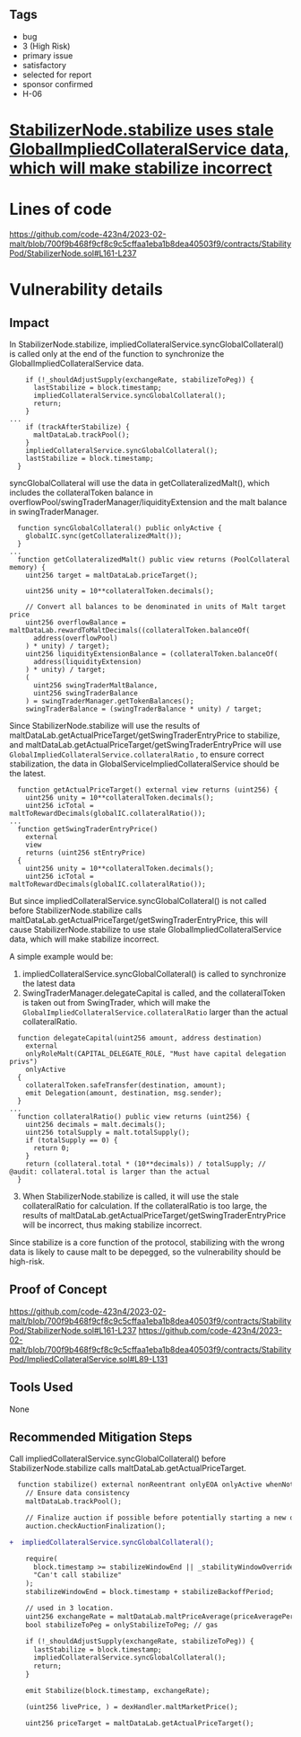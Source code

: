 ## Tags

- bug
- 3 (High Risk)
- primary issue
- satisfactory
- selected for report
- sponsor confirmed
- H-06

# [StabilizerNode.stabilize uses stale GlobalImpliedCollateralService data, which will make stabilize incorrect](https://github.com/code-423n4/2023-02-malt-findings/issues/9) 

# Lines of code

https://github.com/code-423n4/2023-02-malt/blob/700f9b468f9cf8c9c5cffaa1eba1b8dea40503f9/contracts/StabilityPod/StabilizerNode.sol#L161-L237


# Vulnerability details

## Impact
In StabilizerNode.stabilize, impliedCollateralService.syncGlobalCollateral() is called only at the end of the function to synchronize the GlobalImpliedCollateralService data.
```solidity
    if (!_shouldAdjustSupply(exchangeRate, stabilizeToPeg)) {
      lastStabilize = block.timestamp;
      impliedCollateralService.syncGlobalCollateral();
      return;
    }
...
    if (trackAfterStabilize) {
      maltDataLab.trackPool();
    }
    impliedCollateralService.syncGlobalCollateral();
    lastStabilize = block.timestamp;
  }
```
syncGlobalCollateral will use the data in getCollateralizedMalt(), which includes the collateralToken balance in overflowPool/swingTraderManager/liquidityExtension and the malt balance in swingTraderManager.
```solidity
  function syncGlobalCollateral() public onlyActive {
    globalIC.sync(getCollateralizedMalt());
  }
...
  function getCollateralizedMalt() public view returns (PoolCollateral memory) {
    uint256 target = maltDataLab.priceTarget();

    uint256 unity = 10**collateralToken.decimals();

    // Convert all balances to be denominated in units of Malt target price
    uint256 overflowBalance = maltDataLab.rewardToMaltDecimals((collateralToken.balanceOf(
      address(overflowPool)
    ) * unity) / target);
    uint256 liquidityExtensionBalance = (collateralToken.balanceOf(
      address(liquidityExtension)
    ) * unity) / target;
    (
      uint256 swingTraderMaltBalance,
      uint256 swingTraderBalance
    ) = swingTraderManager.getTokenBalances();
    swingTraderBalance = (swingTraderBalance * unity) / target;
```
Since StabilizerNode.stabilize will use the results of maltDataLab.getActualPriceTarget/getSwingTraderEntryPrice to stabilize, and maltDataLab.getActualPriceTarget/getSwingTraderEntryPrice will use `GlobalImpliedCollateralService.collateralRatio` , to ensure correct stabilization, the data in GlobalServiceImpliedCollateralService should be the latest.
```solidity
  function getActualPriceTarget() external view returns (uint256) {
    uint256 unity = 10**collateralToken.decimals();
    uint256 icTotal = maltToRewardDecimals(globalIC.collateralRatio());
...
  function getSwingTraderEntryPrice()
    external
    view
    returns (uint256 stEntryPrice)
  {
    uint256 unity = 10**collateralToken.decimals();
    uint256 icTotal = maltToRewardDecimals(globalIC.collateralRatio());
```
But since impliedCollateralService.syncGlobalCollateral() is not called before StabilizerNode.stabilize calls maltDataLab.getActualPriceTarget/getSwingTraderEntryPrice, this will cause StabilizerNode.stabilize to use stale GlobalImpliedCollateralService data, which will make stabilize incorrect.

A simple example would be:
1. impliedCollateralService.syncGlobalCollateral() is called to synchronize the latest data
2. SwingTraderManager.delegateCapital is called, and the collateralToken is taken out from SwingTrader, which will make the `GlobalImpliedCollateralService.collateralRatio` larger than the actual collateralRatio.
```solidity
  function delegateCapital(uint256 amount, address destination)
    external
    onlyRoleMalt(CAPITAL_DELEGATE_ROLE, "Must have capital delegation privs")
    onlyActive
  {
    collateralToken.safeTransfer(destination, amount);
    emit Delegation(amount, destination, msg.sender);
  }
...
  function collateralRatio() public view returns (uint256) {
    uint256 decimals = malt.decimals();
    uint256 totalSupply = malt.totalSupply();
    if (totalSupply == 0) {
      return 0;
    }
    return (collateral.total * (10**decimals)) / totalSupply; // @audit: collateral.total is larger than the actual
  }
```
3. When StabilizerNode.stabilize is called, it will use the stale collateralRatio for calculation. If the collateralRatio is too large, the results of maltDataLab.getActualPriceTarget/getSwingTraderEntryPrice will be incorrect, thus making stabilize incorrect.

Since stabilize is a core function of the protocol, stabilizing with the wrong data is likely to cause malt to be depegged, so the vulnerability should be high-risk.

## Proof of Concept
https://github.com/code-423n4/2023-02-malt/blob/700f9b468f9cf8c9c5cffaa1eba1b8dea40503f9/contracts/StabilityPod/StabilizerNode.sol#L161-L237
https://github.com/code-423n4/2023-02-malt/blob/700f9b468f9cf8c9c5cffaa1eba1b8dea40503f9/contracts/StabilityPod/ImpliedCollateralService.sol#L89-L131
## Tools Used
None
## Recommended Mitigation Steps
Call impliedCollateralService.syncGlobalCollateral() before StabilizerNode.stabilize calls maltDataLab.getActualPriceTarget.

```diff
  function stabilize() external nonReentrant onlyEOA onlyActive whenNotPaused {
    // Ensure data consistency
    maltDataLab.trackPool();

    // Finalize auction if possible before potentially starting a new one
    auction.checkAuctionFinalization();

+  impliedCollateralService.syncGlobalCollateral();

    require(
      block.timestamp >= stabilizeWindowEnd || _stabilityWindowOverride(),
      "Can't call stabilize"
    );
    stabilizeWindowEnd = block.timestamp + stabilizeBackoffPeriod;

    // used in 3 location.
    uint256 exchangeRate = maltDataLab.maltPriceAverage(priceAveragePeriod);
    bool stabilizeToPeg = onlyStabilizeToPeg; // gas

    if (!_shouldAdjustSupply(exchangeRate, stabilizeToPeg)) {
      lastStabilize = block.timestamp;
      impliedCollateralService.syncGlobalCollateral();
      return;
    }

    emit Stabilize(block.timestamp, exchangeRate);

    (uint256 livePrice, ) = dexHandler.maltMarketPrice();

    uint256 priceTarget = maltDataLab.getActualPriceTarget();
```